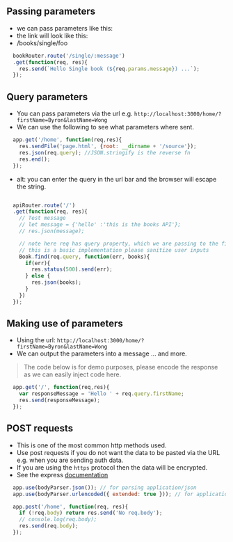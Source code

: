 ## Passing parameters
- we can pass parameters like this:
- the link will look like this:
- /books/single/foo
```js
  bookRouter.route('/single/:message')
  .get(function(req, res){
    res.send(`Hello Single book (${req.params.message}) ...`);
  });
```


## Query parameters
- You can pass parameters via the url e.g. `http://localhost:3000/home/?firstName=Byron&lastName=Wong`
- We can use the following to see what parameters where sent.
```js
  app.get('/home', function(req,res){
    res.sendFile('page.html', {root: __dirname + '/source'});
    res.json(req.query); //JSON.stringify is the reverse fn
    res.end();
  });
```

- alt: you can enter the query in the url bar and the browser will escape the string.
```js

  apiRouter.route('/')
  .get(function(req, res){
    // Test message
    // let message = {'hello' :'this is the books API'};
    // res.json(message);

    // note here req has query property, which we are passing to the find method
    // this is a basic implementation please sanitize user inputs
    Book.find(req.query, function(err, books){
      if(err){
        res.status(500).send(err);
      } else {
        res.json(books);
      }
    })
  });

```


## Making use of parameters
- Using the url: `http://localhost:3000/home/?firstName=Byron&lastName=Wong`
- We can output the parameters into a message ... and more.
> The code below is for demo purposes, please encode the response as we can easily inject code here.
```js 
  app.get('/', function(req,res){
    var responseMessage = 'Hello ' + req.query.firstName;
    res.send(responseMessage);
  });
```


## POST requests
- This is one of the most common http methods used.
- Use post requests if you do not want the data to be pasted via the URL e.g. when you are sending auth data.
- If you are using the `https` protocol then the data will be encrypted.
- See the express [documentation](http://expressjs.com/en/4x/api.html#req.body)
```js
  app.use(bodyParser.json()); // for parsing application/json
  app.use(bodyParser.urlencoded({ extended: true })); // for application/x-www-form-urlencoded (html forms)

  app.post('/home', function(req, res){
    if (!req.body) return res.send('No req.body');
    // console.log(req.body);
    res.send(req.body);
  });
```
